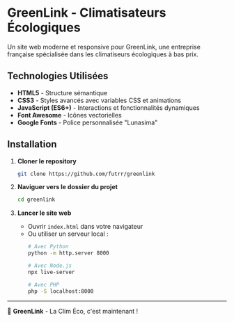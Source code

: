 # GreenLink - Climatisateurs Écologiques

Un site web moderne et responsive pour GreenLink, une entreprise française spécialisée dans les climatiseurs écologiques à bas prix.

## Technologies Utilisées

- **HTML5** - Structure sémantique
- **CSS3** - Styles avancés avec variables CSS et animations
- **JavaScript (ES6+)** - Interactions et fonctionnalités dynamiques
- **Font Awesome** - Icônes vectorielles
- **Google Fonts** - Police personnalisée "Lunasima"

## Installation

1. **Cloner le repository**
   ```bash
   git clone https://github.com/futrr/greenlink
   ```

2. **Naviguer vers le dossier du projet**
   ```bash
   cd greenlink
   ```

3. **Lancer le site web**
   - Ouvrir `index.html` dans votre navigateur
   - Ou utiliser un serveur local :
     ```bash
     # Avec Python
     python -m http.server 8000
     
     # Avec Node.js
     npx live-server
     
     # Avec PHP
     php -S localhost:8000
     ```
---

🌱 **GreenLink** - La Clim Éco, c'est maintenant !
